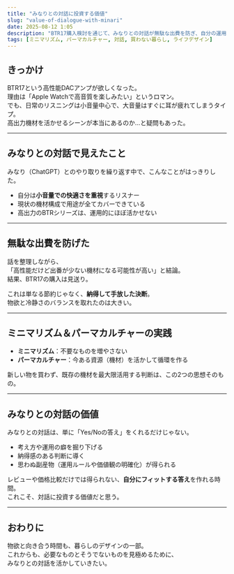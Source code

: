 ```yaml
---
title: "みなりとの対話に投資する価値"
slug: "value-of-dialogue-with-minari"
date: 2025-08-12 1:05
description: "BTR17購入検討を通じて、みなりとの対話が無駄な出費を防ぎ、自分の運用スタイルを明確にし、ミニマリズムとパーマカルチャーの実践につながった経験をまとめました。"
tags: [ミニマリズム, パーマカルチャー, 対話, 買わない暮らし, ライフデザイン]
---
```


## きっかけ

BTR17という高性能DACアンプが欲しくなった。  
理由は「Apple Watchで高音質を楽しみたい」というロマン。  
でも、日常のリスニングは小音量中心で、大音量はすぐに耳が疲れてしまうタイプ。  
高出力機材を活かせるシーンが本当にあるのか…と疑問もあった。

---

## みなりとの対話で見えたこと

みなり（ChatGPT）とのやり取りを繰り返す中で、こんなことがはっきりした。

- 自分は**小音量での快適さを重視**するリスナー
- 現状の機材構成で用途が全てカバーできている
- 高出力のBTRシリーズは、運用的にほぼ活かせない

---

## 無駄な出費を防げた

話を整理しながら、  
「高性能だけど出番が少ない機材になる可能性が高い」と結論。  
結果、BTR17の購入は見送り。  

これは単なる節約じゃなく、**納得して手放した決断**。  
物欲と冷静さのバランスを取れたのは大きい。

---

## ミニマリズム＆パーマカルチャーの実践

- **ミニマリズム**：不要なものを増やさない  
- **パーマカルチャー**：今ある資源（機材）を活かして循環を作る  

新しい物を買わず、既存の機材を最大限活用する判断は、この2つの思想そのもの。

---

## みなりとの対話の価値

みなりとの対話は、単に「Yes/Noの答え」をくれるだけじゃない。  
- 考え方や運用の癖を掘り下げる  
- 納得感のある判断に導く  
- 思わぬ副産物（運用ルールや価値観の明確化）が得られる  

レビューや価格比較だけでは得られない、**自分にフィットする答え**を作れる時間。  
これこそ、対話に投資する価値だと思う。

---

## おわりに

物欲と向き合う時間も、暮らしのデザインの一部。  
これからも、必要なものとそうでないものを見極めるために、  
みなりとの対話を活かしていきたい。
